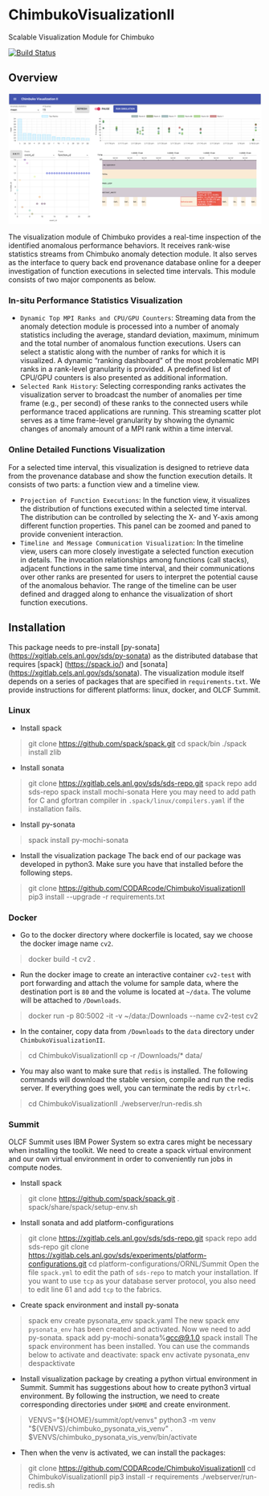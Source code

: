 # ChimbukoVisualizationII

Scalable Visualization Module for Chimbuko

[![Build Status](https://travis-ci.org/CODARcode/ChimbukoVisualizationII.svg?branch=master)](https://travis-ci.org/CODARcode/ChimbukoVisualizationII)

## Overview 

![Overview](./data/images/interface.png)

The visualization module of Chimbuko provides a real-time inspection of the identified anomalous performance behaviors. It receives rank-wise statistics streams from Chimbuko anomaly detection module. It also serves as the interface to query back end provenance database online for a deeper investigation of function executions in selected time intervals. This module consists of two major components as below.

### In-situ Performance Statistics Visualization
* `Dynamic Top MPI Ranks and CPU/GPU Counters`: Streaming data from the anomaly detection module is processed into a number of anomaly statistics including the average, standard deviation, maximum, minimum and the total number of anomalous function executions. Users can select a statistic along with the number of ranks for which it is visualized. A dynamic “ranking dashboard" of the most problematic MPI ranks in a rank-level granularity is provided. A predefined list of CPU/GPU counters is also presented as additional information.
* `Selected Rank History`: Selecting corresponding ranks activates the visualization server to broadcast the number of anomalies per time frame (e.g., per second) of these ranks to the connected users while performance traced applications are running. This streaming scatter plot serves as a time frame-level granularity by showing the dynamic changes of anomaly amount of a MPI rank within a time interval. 

### Online Detailed Functions Visualization
For a selected time interval, this visualization is designed to retrieve data from the provenance database and show the function execution details. It consists of two parts: a function view and a timeline view.
* `Projection of Function Executions`: In the function view, it visualizes the distribution of functions executed within a selected time interval. The distribution can be controlled by selecting the X- and Y-axis among different function properties. This panel can be zoomed and paned to provide convenient interaction.
* `Timeline and Message Communication Visualization`: In the timeline view, users can more closely investigate a selected function execution in details. The invocation relationships among functions (call stacks), adjacent functions in the same time interval, and their communications over other ranks are presented for users to interpret the potential cause of the anomalous behavior. The range of the timeline can be user defined and dragged along to enhance the visualization of short function executions.

## Installation

This package needs to pre-install [py-sonata] (https://xgitlab.cels.anl.gov/sds/py-sonata) as the distributed database that requires [spack] (https://spack.io/) and [sonata] (https://xgitlab.cels.anl.gov/sds/sonata). The visualization module itself depends on a series of packages that are specified in `requirements.txt`. We provide instructions for different platforms: linux, docker, and OLCF Summit.

### Linux
* Install spack
> git clone https://github.com/spack/spack.git
> cd spack/bin
> ./spack install zlib

* Install sonata
> git clone https://xgitlab.cels.anl.gov/sds/sds-repo.git
> spack repo add sds-repo
> spack install mochi-sonata
Here you may need to add path for C and gfortran compiler in `.spack/linux/compilers.yaml` if the installation fails.

* Install py-sonata
> spack install py-mochi-sonata

* Install the visualization package
The back end of our package was developed in python3. Make sure you have that installed before the following steps.
> git clone https://github.com/CODARcode/ChimbukoVisualizationII
> pip3 install --upgrade -r requirements.txt

### Docker
* Go to the docker directory where dockerfile is located, say we choose the docker image name `cv2`.
> docker build -t cv2 .

* Run the docker image to create an interactive container `cv2-test` with port forwarding and attach the volume for sample data, where the destination port is `80` and the volume is located at `~/data`. The volume will be attached to `/Downloads`.
> docker run -p 80:5002 -it -v ~/data:/Downloads --name cv2-test cv2

* In the container, copy data from `/Downloads` to the `data` directory under `ChimbukoVisualizationII`.
> cd ChimbukoVisualizationII
> cp -r /Downloads/* data/

* You may also want to make sure that `redis` is installed. The following commands will download the stable version, compile and run the redis server. If everything goes well, you can terminate the redis by `ctrl+c`.
> cd ChimbukoVisualizationII
> ./webserver/run-redis.sh

### Summit
OLCF Summit uses IBM Power System so extra cares might be necessary when installing the toolkit. We need to create a spack virtual environment and our own virtual environment in order to conveniently run jobs in compute nodes.
* Install spack
> git clone https://github.com/spack/spack.git
> . spack/share/spack/setup-env.sh

* Install sonata and add platform-configurations
> git clone https://xgitlab.cels.anl.gov/sds/sds-repo.git
> spack repo add sds-repo
> git clone https://xgitlab.cels.anl.gov/sds/experiments/platform-configurations.git
> cd platform-configurations/ORNL/Summit
Open the file `spack.yml` to edit the path of `sds-repo` to match your installation. If you want to use `tcp` as your database server protocol, you also need to edit line 61 and add `tcp` to the fabrics.

* Create spack environment and install py-sonata
> spack env create pysonata_env spack.yaml
The new spack env `pysonata_env` has been created and activated. Now we need to add py-sonata.
> spack add py-mochi-sonata%gcc@9.1.0
> spack install
The spack environment has been installed. You can use the commands below to activate and deactivate:
> spack env activate pysonata_env
> despacktivate

* Install visualization package by creating a python virtual environment in Summit. Summit has suggestions about how to create python3 virtual environment. By following the instruction, we need to create corresponding directories under `$HOME` and create environment.
> VENVS="${HOME}/summit/opt/venvs"
> python3 -m venv "${VENVS}/chimbuko_pysonata_vis_venv"
> . $VENVS/chimbuko_pysonata_vis_venv/bin/activate

* Then when the venv is activated, we can install the packages:
> git clone https://github.com/CODARcode/ChimbukoVisualizationII
> cd ChimbukoVisualizationII
> pip3 install -r requirements
> ./webserver/run-redis.sh
